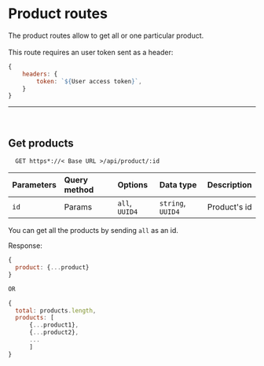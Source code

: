 # Product routes

The product routes allow to get all or one particular product.
&nbsp;  
&nbsp;  
This route requires an user token sent as a header:

```javascript
{
    headers: {
        token: `${User access token}`,
    }
}
```
---
&nbsp;
## Get products

```http
  GET https*://< Base URL >/api/product/:id
```

| Parameters  | Query method | Options        | Data type         | Description   |
| :---------  | :----------- | :------        | :--------         | :----------   |
| `id`        | Params       | `all`, `UUID4` | `string`, `UUID4` | Product's id  |


You can get all the products by sending `all` as an id. 

Response:

```javascript
{
  product: {...product}
}

OR

{
  total: products.length,
  products: [
      {...product1},
      {...product2},
      ...
      ]
}
```